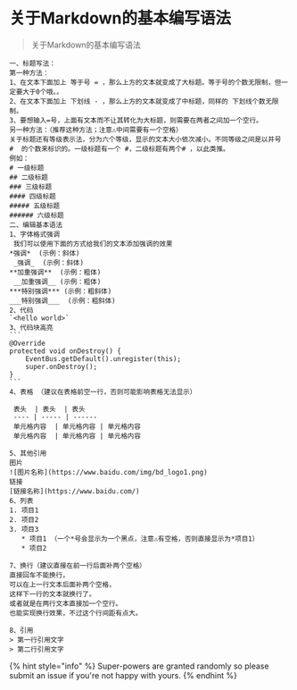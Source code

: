 # 关于Markdown的基本编写语法

> 关于Markdown的基本编写语法

    一、标题写法：
    第一种方法：
    1、在文本下面加上 等于号 = ，那么上方的文本就变成了大标题。等于号的个数无限制，但一定要大于0个哦。。
    2、在文本下面加上 下划线 - ，那么上方的文本就变成了中标题，同样的 下划线个数无限制。
    3、要想输入=号，上面有文本而不让其转化为大标题，则需要在两者之间加一个空行。
    另一种方法：（推荐这种方法；注意⚠️中间需要有一个空格）
    关于标题还有等级表示法，分为六个等级，显示的文本大小依次减小。不同等级之间是以井号  #  的个数来标识的。一级标题有一个 #，二级标题有两个# ，以此类推。
    例如：
    # 一级标题  
    ## 二级标题  
    ### 三级标题  
    #### 四级标题  
    ##### 五级标题  
    ###### 六级标题 
    二、编辑基本语法  
    1、字体格式强调
     我们可以使用下面的方式给我们的文本添加强调的效果
    *强调*  (示例：斜体)  
     _强调_  (示例：斜体)  
    **加重强调**  (示例：粗体)  
     __加重强调__ (示例：粗体)  
    ***特别强调*** (示例：粗斜体)  
    ___特别强调___  (示例：粗斜体)  
    2、代码  
    `<hello world>`  
    3、代码块高亮  
    ```
    @Override
    protected void onDestroy() {
        EventBus.getDefault().unregister(this);
        super.onDestroy();
    }
    ```  
    4、表格 （建议在表格前空一行，否则可能影响表格无法显示）

     表头  | 表头  | 表头
     ---- | ----- | ------  
     单元格内容  | 单元格内容 | 单元格内容 
     单元格内容  | 单元格内容 | 单元格内容  

    5、其他引用
    图片  
    ![图片名称](https://www.baidu.com/img/bd_logo1.png)  
    链接  
    [链接名称](https://www.baidu.com/)    
    6、列表 
    1. 项目1  
    2. 项目2  
    3. 项目3  
       * 项目1 （一个*号会显示为一个黑点，注意⚠️有空格，否则直接显示为*项目1） 
       * 项目2   

    7、换行（建议直接在前一行后面补两个空格）
    直接回车不能换行，  
    可以在上一行文本后面补两个空格，  
    这样下一行的文本就换行了。
    或者就是在两行文本直接加一个空行。
    也能实现换行效果，不过这个行间距有点大。  

    8、引用
    > 第一行引用文字  
    > 第二行引用文字   

{% hint style="info" %}
 Super-powers are granted randomly so please submit an issue if you're not happy with yours.
{% endhint %}





